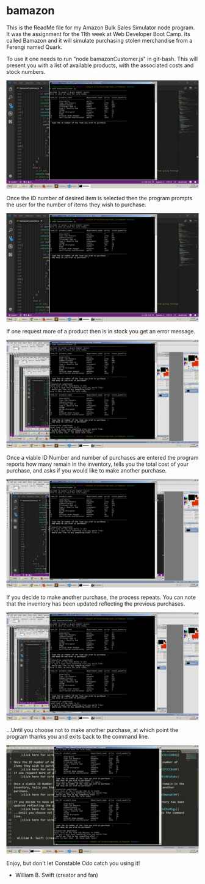 # bamazon

This is the ReadMe file for my Amazon Bulk Sales Simulator node program. It was the assignment for the 11th week at Web Developer Boot Camp.  Its called Bamazon and it will simulate purchasing stolen merchandise from a Ferengi named Quark.

To use it one needs to run "node bamazonCustomer.js" in git-bash.  This will present you with a list of available products, with the associated costs and stock numbers.

![alt text](/Image1.jpg?raw=true "first pic" ) 

Once the ID number of desired item is selected then the program prompts the user for the number of items they wish to purchase.

![alt text](/Image2.jpg?raw=true "2nd pic" ) 

If one request more of a product then is in stock you get an error message.

![alt text](/Image3.jpg?raw=true "third pic" ) 

Once a viable ID Number and number of purchases are entered the program reports how many remain in the inventory, tells you the total cost of your purchase, and asks if you would like to make another purchase.  

![alt text](/Image4.jpg?raw=true "fourth pic" ) 

If you decide to make another purchase, the process repeats.  You can note that the inventory has been updated reflecting the previous purchases.    

![alt text](/Image5.jpg?raw=true "fourth pic" ) 

...Until you choose not to make another purchase, at which point the program thanks you and exits back to the command line.  

![alt text](/Image6.jpg?raw=true "fourth pic" ) 

Enjoy, but don't let Constable Odo catch you using it!

- William B. Swift (creator and fan)
